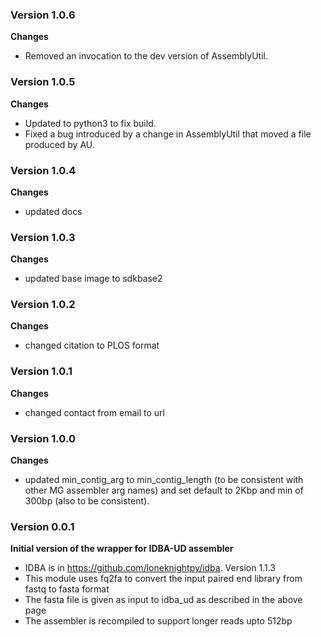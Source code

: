 ### Version 1.0.6
__Changes__
- Removed an invocation to the dev version of AssemblyUtil.

### Version 1.0.5
__Changes__
- Updated to python3 to fix build.
- Fixed a bug introduced by a change in AssemblyUtil that moved a file produced by AU.

### Version 1.0.4
__Changes__
- updated docs

### Version 1.0.3
__Changes__
- updated base image to sdkbase2

### Version 1.0.2
__Changes__
- changed citation to PLOS format 

### Version 1.0.1
__Changes__
- changed contact from email to url

### Version 1.0.0
__Changes__
- updated min_contig_arg to min_contig_length (to be consistent with other MG assembler arg names) and set default to 2Kbp and min of 300bp (also to be consistent).

### Version 0.0.1
__Initial version of the wrapper for IDBA-UD assembler__
- IDBA is in https://github.com/loneknightpy/idba. Version 1.1.3
- This module uses fq2fa to convert the input paired end library from fastq to fasta format
- The fasta file is given as input to idba_ud as described in the above page
- The assembler is recompiled to support longer reads upto 512bp
